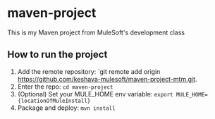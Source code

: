# maven-project
This is my Maven project from MuleSoft's development class
## How to run the project
1. Add the remote repository: `git remote add origin
https://github.com/keshava-mulesoft/maven-project-mtm.git.
2. Enter the repo: `cd maven-project`
3. (Optional) Set your MULE_HOME env variable: `export
MULE_HOME={locationOfMuleInstall}`
4. Package and deploy: `mvn install`
